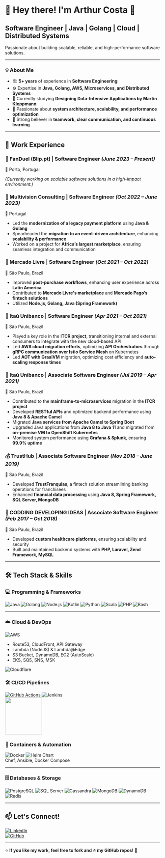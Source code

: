 # 👋 Hey there! I'm Arthur Costa 🚀

## **Software Engineer | Java | Golang | Cloud | Distributed Systems**
Passionate about building scalable, reliable, and high-performance software solutions.

---

### 💡 **About Me**
- 🏗️ **5+ years** of experience in **Software Engineering**  
- ⚙️ Expertise in **Java, Golang, AWS, Microservices, and Distributed Systems**  
- 📖 Currently studying **Designing Data-Intensive Applications by Martin Kleppmann**  
- 🎯 Passionate about **system architecture, scalability, and performance optimization**  
- 🤝 Strong believer in **teamwork, clear communication, and continuous learning**  

---

## 💼 **Work Experience**  

### **🚀 FanDuel (Blip.pt) | Software Engineer** *(June 2023 – Present)*  
📍 Porto, Portugal  

_(Currently working on scalable software solutions in a high-impact environment.)_  

### **🔹 Multivision Consulting | Software Engineer** *(Oct 2022 – June 2023)*  
📍 Portugal  
- Led the **modernization of a legacy payment platform** using **Java & Golang**  
- Spearheaded the **migration to an event-driven architecture**, enhancing **scalability & performance**  
- Worked on a project for **Africa’s largest marketplace**, ensuring seamless integration and communication  

### **🔹 Mercado Livre | Software Engineer** *(Oct 2021 – Oct 2022)*  
📍 São Paulo, Brazil  
- Improved **post-purchase workflows**, enhancing user experience across **Latin America**  
- Contributed to **Mercado Livre's marketplace** and **Mercado Pago’s fintech solutions**  
- Utilized **Node.js, Golang, Java (Spring Framework)**  

### **🏦 Itaú Unibanco | Software Engineer** *(Apr 2021 – Oct 2021)*  
📍 São Paulo, Brazil  
- Played a key role in the **ITCR project**, transitioning internal and external consumers to integrate with the new cloud-based API  
- Led **AWS cloud migration efforts**, optimizing **API Orchestrators** through **gRPC communication over Istio Service Mesh** on Kubernetes  
- Led **AOT with GraalVM** migration, optimizing cost efficiency and **auto-scaling response times**  

### **🏦 Itaú Unibanco | Associate Software Engineer** *(Jul 2019 – Apr 2021)*  
📍 São Paulo, Brazil  
- Contributed to the **mainframe-to-microservices** migration in the **ITCR project**  
- Developed **RESTful APIs** and optimized backend performance using **Java 8 & Apache Camel**  
- Migrated **Java services from Apache Camel to Spring Boot**  
- Upgraded Java applications from **Java 8 to Java 11** and migrated from **on-premise VM to OpenShift Kubernetes**  
- Monitored system performance using **Grafana & Splunk**, ensuring **99.9% uptime**  

### **💰 TrustHub | Associate Software Engineer** *(Nov 2018 – June 2019)*  
📍 São Paulo, Brazil  
- Developed **TrustFranquias**, a fintech solution streamlining banking operations for franchisees  
- Enhanced **financial data processing** using **Java 8, Spring Framework, SQL Server, MongoDB**  

### **🏥 CODDING DEVELOPING IDEAS | Associate Software Engineer** *(Feb 2017 – Oct 2018)*  
📍 São Paulo, Brazil  
- Developed **custom healthcare platforms**, ensuring scalability and security  
- Built and maintained backend systems with **PHP, Laravel, Zend Framework, MySQL**  

---

## 🛠 **Tech Stack & Skills**

### **💻 Programming & Frameworks**  
![Java](https://img.shields.io/badge/Java-ED8B00?style=for-the-badge&logo=openjdk&logoColor=white)
![Golang](https://img.shields.io/badge/Go-00ADD8?style=for-the-badge&logo=go&logoColor=white)
![Node.js](https://img.shields.io/badge/Node.js-43853D?style=for-the-badge&logo=node.js&logoColor=white)
![Kotlin](https://img.shields.io/badge/Kotlin-%237F52FF.svg?logo=kotlin&logoColor=white)
![Python](https://img.shields.io/badge/Python-3776AB?logo=python&logoColor=fff)
![Scala](https://img.shields.io/badge/Scala-%23DC322F.svg?logo=scala&logoColor=white)
![PHP](https://img.shields.io/badge/php-%23777BB4.svg?&logo=php&logoColor=white)
![Bash](https://img.shields.io/badge/Bash-4EAA25?logo=gnubash&logoColor=fff)

---

### **☁️ Cloud & DevOps**  

![AWS](https://img.shields.io/badge/AWS-232F3E?style=for-the-badge&logo=amazon-aws&logoColor=white)  
- Route53, CloudFront, API Gateway  
- Lambda (NodeJS) & Lambda@Edge  
- S3 Bucket, DynamoDB, EC2 (AutoScale)  
- EKS, SQS, SNS, MSK  

![Cloudflare](https://img.shields.io/badge/Cloudflare-F38020?logo=Cloudflare&logoColor=white)

### **🛠️ CI/CD Pipelines**  
![GitHub Actions](https://img.shields.io/badge/GitHub_Actions-2088FF?logo=github-actions&logoColor=white)
![Jenkins](https://img.shields.io/badge/Jenkins-D24939?logo=jenkins&logoColor=white)  
<a href="https://buildkite.com/">
    <img src="https://logowik.com/content/uploads/images/buildkite9252.logowik.com.webp" width="120px" heigh="20px"/>
</a>

### **🐳 Containers & Automation**  
![Docker](https://img.shields.io/badge/Docker-2496ED?style=for-the-badge&logo=docker&logoColor=white)
![Helm Chart](https://img.shields.io/badge/Helm-0F1689?logo=helm&logoColor=fff)  
Chef, Ansible, Docker Compose  

---

### **🗄️ Databases & Storage**  
![PostgreSQL](https://img.shields.io/badge/PostgreSQL-316192?style=for-the-badge&logo=postgresql&logoColor=white)
![SQL Server](https://img.shields.io/badge/SQL%20Server-CC2927?style=for-the-badge&logo=microsoft-sql-server&logoColor=white)
![Cassandra](https://img.shields.io/badge/Cassandra-%231287B1.svg?logo=apache-cassandra&logoColor=white)
![MongoDB](https://img.shields.io/badge/MongoDB-47A248?style=for-the-badge&logo=mongodb&logoColor=white)
![DynamoDB](https://img.shields.io/badge/DynamoDB-4053D6?logo=amazondynamodb&logoColor=fff)
![Redis](https://img.shields.io/badge/Redis-%23DD0031.svg?logo=redis&logoColor=white)

---

## 📫 **Let's Connect!**  
[![LinkedIn](https://img.shields.io/badge/LinkedIn-arthur--alves--da--costa-blue?style=for-the-badge&logo=linkedin)](https://www.linkedin.com/in/arthur-alves-da-costa)  
[![GitHub](https://img.shields.io/badge/GitHub-arthur--costa-black?style=for-the-badge&logo=github)](https://github.com/thukabjj)  

---

⭐ **If you like my work, feel free to fork and ⭐ my GitHub repos!** 🚀  
